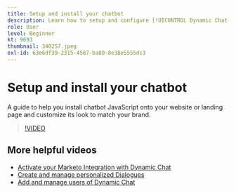 ```yaml
---
title: Setup and install your chatbot
description: Learn how to setup and configure [!UICONTROL Dynamic Chat] for first use.
role: User
level: Beginner
kt: 9693
thumbnail: 340257.jpeg
exl-id: 63e6df39-2315-4587-ba80-8e38e5555dc3
---
```

# Setup and install your chatbot

A guide to help you install chatbot JavaScript onto your website or landing page and customize its look to match your brand.

>[!VIDEO](https://video.tv.adobe.com/v/340257/?quality=12&learn=on)

## More helpful videos

* [Activate your Marketo Integration with Dynamic Chat](marketo-integration.md)
* [Create and manage personalized Dialogues](dialogue-management.md)
* [Add and manage users of Dynamic Chat](user-management.md)
